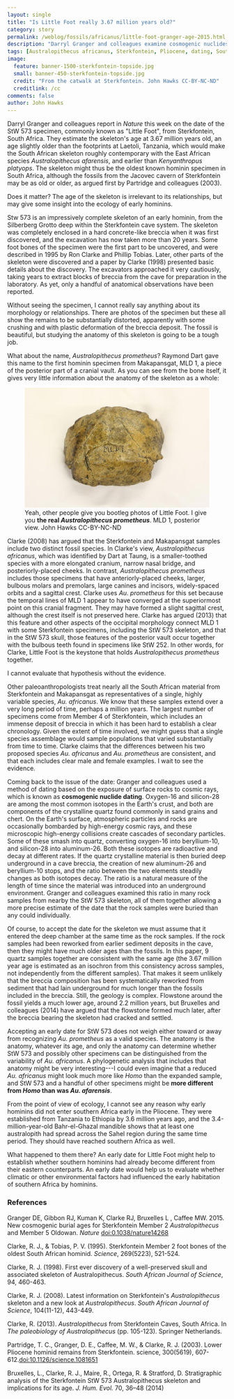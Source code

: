 ```yaml
---
layout: single 
title: "Is Little Foot really 3.67 million years old?" 
category: story
permalink: /weblog/fossils/africanus/little-foot-granger-age-2015.html
description: "Darryl Granger and colleagues examine cosmogenic nuclides of sediments surrounding the Sterkfontein specimen StW 573, suggesting a very ancient deposition."
tags: [Australopithecus africanus, Sterkfontein, Pliocene, dating, South Africa] 
image:
  feature: banner-1500-sterkfontein-topside.jpg
  small: banner-450-sterkfontein-topside.jpg
  credit: "From the catwalk at Sterkfontein. John Hawks CC-BY-NC-ND"
  creditlink: /cc
comments: false 
author: John Hawks 
---
```


Darryl Granger and colleagues report in _Nature_ this week on the date of the StW 573 specimen, commonly known as "Little Foot", from Sterkfontein, South Africa. They estimate the skeleton's age at 3.67 million years old, an age slightly older than the footprints at Laetoli, Tanzania, which would make the South African skeleton roughly contemporary with the East African species _Australopithecus afarensis_, and earlier than _Kenyanthropus platyops_. The skeleton might thus be the oldest known hominin specimen in South Africa, although the fossils from the Jacovec cavern of Sterkfontein may be as old or older, as argued first by Partridge and colleagues (2003). 

Does it matter? The age of the skeleton is irrelevant to its relationships, but may give some insight into the ecology of early hominins. 

Stw 573 is an impressively complete skeleton of an early hominin, from the Silberberg Grotto deep within the Sterkfontein cave system. The skeleton was completely enclosed in a hard concrete-like breccia when it was first discovered, and the excavation has now taken more than 20 years. Some foot bones of the specimen were the first part to be uncovered, and were described in 1995 by Ron Clarke and Phillip Tobias. Later, other parts of the skeleton were discovered and a paper by Clarke (1998) presented basic details about the discovery. The excavators approached it very cautiously, taking years to extract blocks of breccia from the cave for preparation in the laboratory. As yet, only a handful of anatomical observations have been reported. 

Without seeing the specimen, I cannot really say anything about its morphology or relationships. There are photos of the specimen but these all show the remains to be substantially distorted, apparently with some crushing and with plastic deformation of the breccia deposit. The fossil is beautiful, but studying the anatomy of this skeleton is going to be a tough job. 

What about the name, _Australopithecus prometheus_? Raymond Dart gave this name to the first hominin specimen from Makapansgat, MLD 1, a piece of the posterior part of a cranial vault. As you can see from the bone itself, it gives very little information about the anatomy of the skeleton as a whole: 

<figure>
<img src="/images/mld-1-posterior-view.jpg" alt="MLD 1, posterior view" />
<figcaption>Yeah, other people give you bootleg photos of Little Foot. I give you <strong>the real <em>Australopithecus prometheus</em></strong>. MLD 1, posterior view. John Hawks CC-BY-NC-ND</figcaption>
</figure>


Clarke (2008) has argued that the Sterkfontein and Makapansgat samples include two distinct fossil species. In Clarke's view, _Australopithecus africanus_, which was identified by Dart at Taung, is a smaller-toothed species with a more elongated cranium, narrow nasal bridge, and posteriorly-placed cheeks. In contrast, _Australopithecus prometheus_ includes those specimens that have anteriorly-placed cheeks, larger, bulbous molars and premolars, large canines and incisors, widely-spaced orbits and a sagittal crest. Clarke uses _Au. prometheus_ for this set because the temporal lines of MLD 1 appear to have converged at the superiormost point on this cranial fragment. They may have formed a slight sagittal crest, although the crest itself is not preserved here. Clarke has argued (2013) that this feature and other aspects of the occipital morphology connect MLD 1 with some Sterkfontein specimens, including the StW 573 skeleton, and that in the StW 573 skull, those features of the posterior vault occur together with the bulbous teeth found in specimens like StW 252. In other words, for Clarke, Little Foot is the keystone that holds _Australopithecus prometheus_ together. 

I cannot evaluate that hypothesis without the evidence. 

Other paleoanthropologists treat nearly all the South African material from Sterkfontein and Makapansgat as representatives of a single, highly variable species, _Au. africanus_. We know that these samples extend over a very long period of time, perhaps a million years. The largest number of specimens come from Member 4 of Sterkfontein, which includes an immense deposit of breccia in which it has been hard to establish a clear chronology. Given the extent of time involved, we might guess that a single species assemblage would sample populations that varied substantially from time to time. Clarke claims that the differences between his two proposed species _Au. africanus_ and _Au. prometheus_ are consistent, and that each includes clear male and female examples. I wait to see the evidence. 

Coming back to the issue of the date: Granger and colleagues used a method of dating based on the exposure of surface rocks to cosmic rays, which is known as **cosmogenic nuclide dating**. Oxygen-16 and silicon-28 are among the most common isotopes in the Earth's crust, and both are components of the crystalline quartz found commonly in sand grains and chert. On the Earth's surface, atmospheric particles and rocks are occasionally bombarded by high-energy cosmic rays, and these microscopic high-energy collisions create cascades of secondary particles. Some of these smash into quartz, converting oxygen-16 into beryllium-10, and silicon-28 into aluminum-26. Both these isotopes are radioactive and decay at different rates. If the quartz crystalline material is then buried deep underground in a cave breccia, the creation of new aluminum-26 and beryllium-10 stops, and the ratio between the two elements steadily changes as both isotopes decay. The ratio is a natural measure of the length of time since the material was introduced into an underground environment. Granger and colleagues examined this ratio in many rock samples from nearby the StW 573 skeleton, all of them together allowing a more precise estimate of the date that the rock samples were buried than any could individually. 

Of course, to accept the date for the skeleton we must assume that it entered the deep chamber at the same time as the rock samples. If the rock samples had been reworked from earlier sediment deposits in the cave, then they might have much older ages than the fossils. In this paper, 9 quartz samples together are consistent with the same age (the 3.67 million year age is estimated as an isochron from this consistency across samples, not independently from the different samples). That makes it seem unlikely that the breccia composition has been systematically reworked from sediment that had lain underground for much longer than the fossils included in the breccia. Still, the geology is complex. Flowstone around the fossil yields a much lower age, around 2.2 million years, but Bruxelles and colleagues (2014) have argued that the flowstone formed much later, after the breccia bearing the skeleton had cracked and settled. 

Accepting an early date for StW 573 does not weigh either toward or away from recognizing _Au. prometheus_ as a valid species. The anatomy is the anatomy, whatever its age, and only the anatomy can determine whether StW 573 and possibly other specimens can be distinguished from the variability of _Au. africanus_. A phylogenetic analysis that includes that anatomy might be very interesting---I could even imagine that a reduced _Au. africanus_ might look much more like _Homo_ than the expanded sample, and StW 573 and a handful of other specimens might be **more different from _Homo_ than was _Au. afarensis_**. 

From the point of view of ecology, I cannot see any reason why early hominins did not enter southern Africa early in the Pliocene. They were established from Tanzania to Ethiopia by 3.6 million years ago, and the 3.4-million-year-old Bahr-el-Ghazal mandible shows that at least one australopith had spread across the Sahel region during the same time period. They should have reached southern Africa as well. 

What happened to them there? An early date for Little Foot might help to establish whether southern hominins had already become different from their eastern counterparts. An early date would help us to evaluate whether climatic or other environmental factors had influenced the early habitation of southern Africa by hominins. 


### References

<p class="cite">Granger DE, Gibbon RJ,	Kuman K, Clarke RJ, Bruxelles L	, Caffee MW. 2015. New cosmogenic burial ages for Sterkfontein Member 2 <em>Australopithecus</em> and Member 5 Oldowan. <em>Nature</em> <a href="http://dx.doi.org/10.1038/nature14268">doi:0.1038/nature14268</a></p>

<p class="cite">Clarke, R. J., & Tobias, P. V. (1995). Sterkfontein Member 2 foot bones of the oldest South African hominid. <em>Science</em>, 269(5223), 521-524.</p>

<p class="cite">Clarke, R. J. (1998). First ever discovery of a well-preserved skull and associated skeleton of Australopithecus. <em>South African Journal of Science</em>, 94, 460-463.</p>

<p class="cite">Clarke, R. J. (2008). Latest information on Sterkfontein's <em>Australopithecus</em> skeleton and a new look at <em>Australopithecus</em>. <em>South African Journal of Science</em>, 104(11-12), 443-449.</p>

<p class="cite">Clarke, R. (2013). <em>Australopithecus</em> from Sterkfontein Caves, South Africa. In <em>The paleobiology of Australopithecus</em> (pp. 105-123). Springer Netherlands.</p>

<p class="cite">Partridge, T. C., Granger, D. E., Caffee, M. W., & Clarke, R. J. (2003). Lower Pliocene hominid remains from Sterkfontein. science, 300(5619), 607-612.<a href="http://dx.doi.org/10.1126/science.1081651">doi:10.1126/science.1081651</a></p>

<p class="cite">Bruxelles, L., Clarke, R. J., Maire, R., Ortega, R. & Stratford, D. Stratigraphic analysis of the Sterkfontein StW 573 Australopithecus skeleton and implications for its age. <em>J. Hum. Evol. </em> 70, 36–48 (2014)</p>
